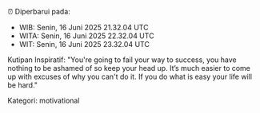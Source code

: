 ⏰ Diperbarui pada:
- WIB: Senin, 16 Juni 2025 21.32.04 UTC
- WITA: Senin, 16 Juni 2025 22.32.04 UTC
- WIT: Senin, 16 Juni 2025 23.32.04 UTC

Kutipan Inspiratif:
"You're going to fail your way to success, you have nothing to be ashamed of so keep your head up. It’s much easier to come up with excuses of why you can't do it. If you do what is easy your life will be hard."


Kategori: motivational

